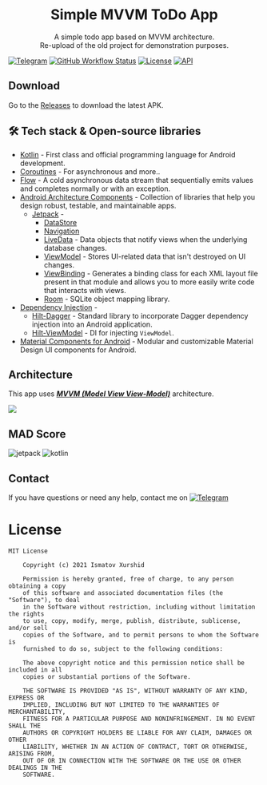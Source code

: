 <h1 align="center">Simple MVVM ToDo App</h1>
<p align="center">
A simple todo app based on MVVM architecture.<br>
Re-upload of the old project for demonstration purposes.
</p>

  [![Telegram](https://img.shields.io/badge/Telegram-@BoyWonder-blue.svg?style=flat&logo=telegram)](https://t.me/boywonder)
  [![GitHub Workflow Status](https://img.shields.io/github/workflow/status/boy12hoody/SimpleMVVMTodoApp/Build%20&%20Publish%20Debug%20APK)](https://github.com/boy12hoody/SimpleMVVMTodoApp/actions/workflows/android.yml)
  [![License](https://img.shields.io/github/license/boy12hoody/SimpleMVVMTodoApp)](https://opensource.org/licenses/Apache-2.0)
  [![API](https://img.shields.io/badge/API-21%2B-brightgreen.svg?style=flat)](https://android-arsenal.com/api?level=21)

## Download
Go to the [Releases](https://github.com/boy12hoody/SimpleMVVMTodoApp/releases) to download the latest APK.

## 🛠 Tech stack & Open-source libraries
- [Kotlin](https://kotlinlang.org/) - First class and official programming language for Android development.
- [Coroutines](https://kotlinlang.org/docs/reference/coroutines-overview.html) - For asynchronous and more..
- [Flow](https://kotlin.github.io/kotlinx.coroutines/kotlinx-coroutines-core/kotlinx.coroutines.flow/-flow/) - A cold asynchronous data stream that sequentially emits values and completes normally or with an exception.
- [Android Architecture Components](https://developer.android.com/topic/libraries/architecture) - Collection of libraries that help you design robust, testable, and maintainable apps.
  - [Jetpack](https://developer.android.com/jetpack) -
    - [DataStore](https://developer.android.com/topic/libraries/architecture/datastore)
    - [Navigation](https://developer.android.com/guide/navigation)
    - [LiveData](https://developer.android.com/topic/libraries/architecture/livedata) - Data objects that notify views when the underlying database changes.
    - [ViewModel](https://developer.android.com/topic/libraries/architecture/viewmodel) - Stores UI-related data that isn't destroyed on UI changes.
    - [ViewBinding](https://developer.android.com/topic/libraries/view-binding) - Generates a binding class for each XML layout file present in that module and allows you to more easily write code that interacts with views.
    - [Room](https://developer.android.com/topic/libraries/architecture/room) - SQLite object mapping library.
- [Dependency Injection](https://developer.android.com/training/dependency-injection) -
  - [Hilt-Dagger](https://dagger.dev/hilt/) - Standard library to incorporate Dagger dependency injection into an Android application.
  - [Hilt-ViewModel](https://developer.android.com/training/dependency-injection/hilt-jetpack) - DI for injecting `ViewModel`.
- [Material Components for Android](https://material.io/develop/android/docs/getting-started/) - Modular and customizable Material Design UI components for Android.

## Architecture
This app uses [***MVVM (Model View View-Model)***](https://developer.android.com/jetpack/docs/guide#recommended-app-arch) architecture.

![](https://developer.android.com/topic/libraries/architecture/images/final-architecture.png)

## MAD Score
![jetpack](https://user-images.githubusercontent.com/70273198/128502827-e473c313-6403-4c0a-81c6-c0e21af7772a.png)
![kotlin](https://user-images.githubusercontent.com/70273198/128502828-7ed38c7c-d891-4245-9d38-ff6440c5ca97.png)

## Contact
If you have questions or need any help, contact me on
[![Telegram](https://img.shields.io/badge/Telegram-@BoyWonder-blue.svg?style=flat&logo=telegram)](https://t.me/boywonder)

# License
```
MIT License

    Copyright (c) 2021 Ismatov Xurshid

    Permission is hereby granted, free of charge, to any person obtaining a copy
    of this software and associated documentation files (the "Software"), to deal
    in the Software without restriction, including without limitation the rights
    to use, copy, modify, merge, publish, distribute, sublicense, and/or sell
    copies of the Software, and to permit persons to whom the Software is
    furnished to do so, subject to the following conditions:

    The above copyright notice and this permission notice shall be included in all
    copies or substantial portions of the Software.

    THE SOFTWARE IS PROVIDED "AS IS", WITHOUT WARRANTY OF ANY KIND, EXPRESS OR
    IMPLIED, INCLUDING BUT NOT LIMITED TO THE WARRANTIES OF MERCHANTABILITY,
    FITNESS FOR A PARTICULAR PURPOSE AND NONINFRINGEMENT. IN NO EVENT SHALL THE
    AUTHORS OR COPYRIGHT HOLDERS BE LIABLE FOR ANY CLAIM, DAMAGES OR OTHER
    LIABILITY, WHETHER IN AN ACTION OF CONTRACT, TORT OR OTHERWISE, ARISING FROM,
    OUT OF OR IN CONNECTION WITH THE SOFTWARE OR THE USE OR OTHER DEALINGS IN THE
    SOFTWARE.
```
